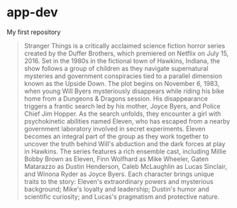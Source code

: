 # app-dev
My first repository
> Stranger Things is a critically acclaimed science fiction horror series created by the Duffer Brothers, which premiered on Netflix on July 15, 2016. Set in the 1980s in the fictional town of Hawkins, Indiana, the show follows a group of children as they navigate supernatural mysteries and government conspiracies tied to a parallel dimension known as the Upside Down.
> The plot begins on November 6, 1983, when young Will Byers mysteriously disappears while riding his bike home from a Dungeons & Dragons session. His disappearance triggers a frantic search led by his mother, Joyce Byers, and Police Chief Jim Hopper. As the search unfolds, they encounter a girl with psychokinetic abilities named Eleven, who has escaped from a nearby government laboratory involved in secret experiments. Eleven becomes an integral part of the group as they work together to uncover the truth behind Will's abduction and the dark forces at play in Hawkins.
> The series features a rich ensemble cast, including Millie Bobby Brown as Eleven, Finn Wolfhard as Mike Wheeler, Gaten Matarazzo as Dustin Henderson, Caleb McLaughlin as Lucas Sinclair, and Winona Ryder as Joyce Byers. Each character brings unique traits to the story: Eleven's extraordinary powers and mysterious background; Mike's loyalty and leadership; Dustin's humor and scientific curiosity; and Lucas's pragmatism and protective nature.
